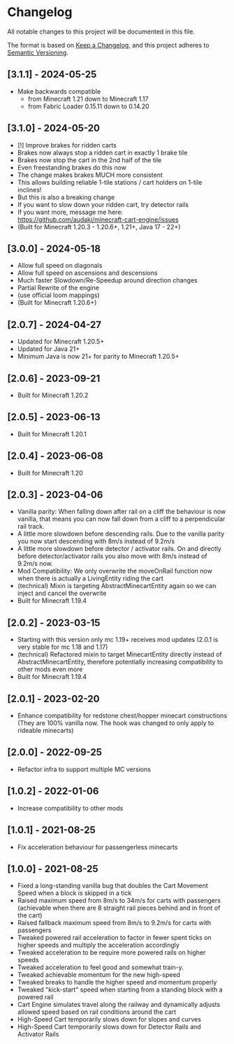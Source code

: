 # Changelog

All notable changes to this project will be documented in this file.

The format is based on [Keep a Changelog](https://keepachangelog.com/en/1.0.0/),
and this project adheres to [Semantic Versioning](https://semver.org/spec/v2.0.0.html).

## [3.1.1] - 2024-05-25
- Make backwards compatible
  - from Minecraft 1.21 down to Minecraft 1.17
  - from Fabric Loader 0.15.11 down to 0.14.20

## [3.1.0] - 2024-05-20
- [!] Improve brakes for ridden carts
- Brakes now always stop a ridden cart in exactly 1 brake tile
- Brakes now stop the cart in the 2nd half of the tile
- Even freestanding brakes do this now
- The change makes brakes MUCH more consistent
- This allows building reliable 1-tile stations / cart holders on 1-tile inclines!
- But this is also a breaking change
- If you want to slow down your ridden cart, try detector rails
- If you want more, message me here: https://github.com/audaki/minecraft-cart-engine/issues
- (Built for Minecraft 1.20.3 - 1.20.6+, 1.21+, Java 17 - 22+)

## [3.0.0] - 2024-05-18
- Allow full speed on diagonals
- Allow full speed on ascensions and descensions
- Much faster Slowdown/Re-Speedup around direction changes
- Partial Rewrite of the engine
- (use official loom mappings)
- (Built for Minecraft 1.20.6+)

## [2.0.7] - 2024-04-27
- Updated for Minecraft 1.20.5+
- Updated for Java 21+
- Minimum Java is now 21+ for parity to Minecraft 1.20.5+

## [2.0.6] - 2023-09-21
- Built for Minecraft 1.20.2

## [2.0.5] - 2023-06-13
- Built for Minecraft 1.20.1

## [2.0.4] - 2023-06-08
- Built for Minecraft 1.20

## [2.0.3] - 2023-04-06
- Vanilla parity: When falling down after rail on a cliff the behaviour is now vanilla, that means you can now fall down from a cliff to a perpendicular rail track.
- A little more slowdown before descending rails. Due to the vanilla parity you now start descending with 8m/s instead of 9.2m/s
- A little more slowdown before detector / activator rails. On and directly before detector/activator rails you also move with 8m/s instead of 9.2m/s now. 
- Mod Compatibility: We only overwrite the moveOnRail function now when there is actually a LivingEntity riding the cart
- (technical) Mixin is targeting AbstractMinecartEntity again so we can inject and cancel the overwrite
- Built for Minecraft 1.19.4

## [2.0.2] - 2023-03-15
- Starting with this version only mc 1.19+ receives mod updates (2.0.1 is very stable for mc 1.18 and 1.17)
- (technical) Refactored mixin to target MinecartEntity directly instead of AbstractMinecartEntity, therefore potentially increasing compatibility to other mods even more
- Built for Minecraft 1.19.4

## [2.0.1] - 2023-02-20
- Enhance compatibility for redstone chest/hopper minecart constructions (They are 100% vanilla now. The hook was changed to only apply to rideable minecarts)

## [2.0.0] - 2022-09-25
- Refactor infra to support multiple MC versions

## [1.0.2] - 2022-01-06
- Increase compatibility to other mods

## [1.0.1] - 2021-08-25
- Fix acceleration behaviour for passengerless minecarts

## [1.0.0] - 2021-08-25
- Fixed a long-standing vanilla bug that doubles the Cart Movement Speed when a block is skipped in a tick
- Raised maximum speed from 8m/s to 34m/s for carts with passengers (achievable when there are 8 straight rail
  pieces behind and in front of the cart)
- Raised fallback maximum speed from 8m/s to 9.2m/s for carts with passengers
- Tweaked powered rail acceleration to factor in fewer spent ticks on higher speeds and multiply the acceleration accordingly
- Tweaked acceleration to be require more powered rails on higher speeds
- Tweaked acceleration to feel good and somewhat train-y.
- Tweaked achievable momentum for the new high-speed
- Tweaked breaks to handle the higher speed and momentum properly
- Tweaked "kick-start" speed when starting from a standing block with a powered rail
- Cart Engine simulates travel along the railway and dynamically adjusts allowed speed based on rail conditions around the cart
- High-Speed Cart temporarily slows down for slopes and curves
- High-Speed Cart temporarily slows down for Detector Rails and Activator Rails
